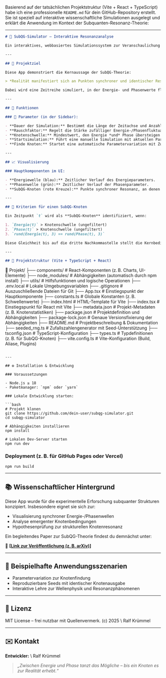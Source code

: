 Basierend auf der tatsächlichen Projektstruktur (Vite + React + TypeScript) habe ich eine professionelle `README.md` für dein GitHub-Repository erstellt. Sie ist speziell auf interaktive wissenschaftliche Simulationen ausgelegt und erklärt die Anwendung im Kontext der Subquanten-Resonanz-Theorie:

---

```markdown
# 🔬 SubQG-Simulator – Interaktive Resonanzanalyse

Ein interaktives, webbasiertes Simulationssystem zur Veranschaulichung der **Subquanten-Resonanz-Theorie (SubQG)**. Es erlaubt die Echtzeit-Visualisierung synchroner Energie- und Phasenwellen sowie die Detektion sogenannter **SubQG-Knoten** – hypothesierte Punkte, an denen Realität emergent entstehen kann.

---

## 🚀 Projektziel

Diese App demonstriert die Kernaussage der SubQG-Theorie:

> *Realität manifestiert sich an Punkten synchroner und identischer Resonanz.*

Dabei wird eine Zeitreihe simuliert, in der Energie- und Phasenwerte fluktuieren. Knotenpunkte – also Kandidaten für reale Manifestationen – entstehen, wenn bestimmte Bedingungen erfüllt sind (siehe [Knoten-Kriterien](#kriterien-für-einen-subqg-knoten)).

---

## 🧠 Funktionen

### 🔧 Parameter (in der Sidebar):

- **Dauer der Simulation:** Bestimmt die Länge der Zeitachse und Anzahl der Samples.
- **Rauschfaktor:** Regelt die Stärke zufälliger Energie-/Phasenfluktuationen.
- **Knotenschwelle:** Mindestwert, den Energie *und* Phase übersteigen müssen.
- **Startsimulation:** Führt eine manuelle Simulation mit aktuellen Parametern aus.
- **Finde Knoten:** Startet eine automatische Parametervariation mit Zufallsseed, um mindestens einen gültigen Knoten zu finden.

---

## 📈 Visualisierung

### Hauptkomponenten im UI:

- **Energiewelle (blau):** Zeitlicher Verlauf des Energieparameters.
- **Phasenwelle (grün):** Zeitlicher Verlauf der Phasenparameter.
- **SubQG-Knoten (rote Kreuze):** Punkte synchroner Resonanz, an denen die Bedingungen erfüllt sind.

---

## 🧮 Kriterien für einen SubQG-Knoten

Ein Zeitpunkt `t` wird als **SubQG-Knoten** identifiziert, wenn:

1. `Energie(t)` > Knotenschwelle (ungefiltert)
2. `Phase(t)` > Knotenschwelle (ungefiltert)
3. `rund(Energie(t), 3) == rund(Phase(t), 3)`

Diese Gleichheit bis auf die dritte Nachkommastelle stellt die Kernbedingung für das **resonante Gleichgewicht** dar.

---

## 📁 Projektstruktur (Vite + TypeScript + React)

```

📂 Projekt/
├── components/            # React-Komponenten (z. B. Charts, UI-Elemente)
├── node_modules/          # Abhängigkeiten (automatisch durch npm install)
├── utils/                 # Hilfsfunktionen und logische Operationen
├── .env.local             # Lokale Umgebungsvariablen
├── .gitignore             # Auszuschließende Dateien für Git
├── App.tsx                # Einstiegspunkt der Hauptkomponente
├── constants.ts           # Globale Konstanten (z. B. Schwellenwerte)
├── index.html             # HTML-Template für Vite
├── index.tsx              # Einstiegspunkt für React mit Vite
├── metadata.json          # Projekt-Metadaten (z. B. Knotenstatistiken)
├── package.json           # Projektdefinition und Abhängigkeiten
├── package-lock.json      # Genaue Versionsfixierung der Abhängigkeiten
├── README.md              # Projektbeschreibung & Dokumentation
├── seeded_rng.ts          # Zufallszahlengenerator mit Seed-Unterstützung
├── tsconfig.json          # TypeScript-Konfiguration
├── types.ts               # Typdefinitionen (z. B. für SubQG-Knoten)
├── vite.config.ts         # Vite-Konfiguration (Build, Aliase, Plugins)


````

---

## ⚙️ Installation & Entwicklung

### Voraussetzungen

- Node.js ≥ 18
- Paketmanager: `npm` oder `yarn`

### Lokale Entwicklung starten:

```bash
# Projekt klonen
git clone https://github.com/dein-user/subqg-simulator.git
cd subqg-simulator

# Abhängigkeiten installieren
npm install

# Lokalen Dev-Server starten
npm run dev
````

### Deployment (z. B. für GitHub Pages oder Vercel)

```bash
npm run build
```

---

## 📚 Wissenschaftlicher Hintergrund

Diese App wurde für die experimentelle Erforschung subquanter Strukturen konzipiert. Insbesondere eignet sie sich zur:

* Visualisierung synchroner Energie-/Phasenwellen
* Analyse emergenter Knotenbedingungen
* Hypothesenprüfung zur strukturellen Knotenresonanz

Ein begleitendes Paper zur SubQG-Theorie findest du demnächst unter:

📄 **\[[Link zur Veröffentlichung (z. B. arXiv)](https://github.com/CipherCorePro/SubQG-Simulation/blob/main/SubQG-Theorie.md)]**

---

## 🧪 Beispielhafte Anwendungsszenarien

* Parametervariation zur Knotenfindung
* Reproduzierbare Seeds mit identischer Knotenausgabe
* Interaktive Lehre zur Wellenphysik und Resonanzphänomenen

---

## 📄 Lizenz

MIT License – frei nutzbar mit Quellenvermerk.
(c) 2025 \ Ralf Krümmel

---

## ✉️ Kontakt

**Entwickler:** \ Ralf Krümmel


> *„Zwischen Energie und Phase tanzt das Mögliche – bis ein Knoten es zur Realität erhebt.“*


